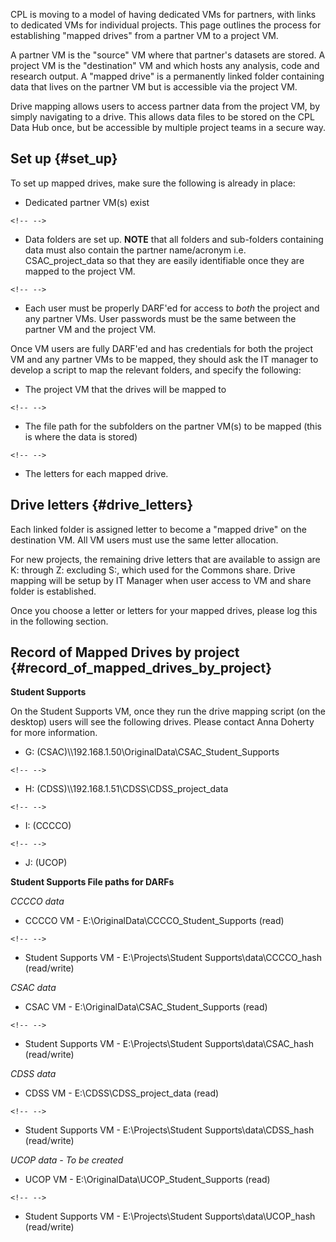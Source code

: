 CPL is moving to a model of having dedicated VMs for partners, with
links to dedicated VMs for individual projects. This page outlines the
process for establishing \"mapped drives\" from a partner VM to a
project VM.

A partner VM is the \"source\" VM where that partner\'s datasets are
stored. A project VM is the \"destination\" VM and which hosts any
analysis, code and research output. A \"mapped drive\" is a permanently
linked folder containing data that lives on the partner VM but is
accessible via the project VM.

Drive mapping allows users to access partner data from the project VM,
by simply navigating to a drive. This allows data files to be stored on
the CPL Data Hub once, but be accessible by multiple project teams in a
secure way.

## **Set up** {#set_up}

To set up mapped drives, make sure the following is already in place:

-   Dedicated partner VM(s) exist

```{=html}
<!-- -->
```
-   Data folders are set up. **NOTE** that all folders and sub-folders
    containing data must also contain the partner name/acronym i.e.
    CSAC_project_data so that they are easily identifiable once they are
    mapped to the project VM.

```{=html}
<!-- -->
```
-   Each user must be properly DARF\'ed for access to *both* the project
    and any partner VMs. User passwords must be the same between the
    partner VM and the project VM.

Once VM users are fully DARF\'ed and has credentials for both the
project VM and any partner VMs to be mapped, they should ask the IT
manager to develop a script to map the relevant folders, and specify the
following:

-   The project VM that the drives will be mapped to

```{=html}
<!-- -->
```
-   The file path for the subfolders on the partner VM(s) to be mapped
    (this is where the data is stored)

```{=html}
<!-- -->
```
-   The letters for each mapped drive.

## **Drive letters** {#drive_letters}

Each linked folder is assigned letter to become a \"mapped drive\" on
the destination VM. All VM users must use the same letter allocation.

For new projects, the remaining drive letters that are available to
assign are K: through Z: excluding S:, which used for the Commons share.
Drive mapping will be setup by IT Manager when user access to VM and
share folder is established.

Once you choose a letter or letters for your mapped drives, please log
this in the following section.

## **Record of Mapped Drives by project** {#record_of_mapped_drives_by_project}

**Student Supports**

On the Student Supports VM, once they run the drive mapping script (on
the desktop) users will see the following drives. Please contact Anna
Doherty for more information.

-   G: (CSAC)\\\\192.168.1.50\\OriginalData\\CSAC_Student_Supports

```{=html}
<!-- -->
```
-   H: (CDSS)\\\\192.168.1.51\\CDSS\\CDSS_project_data

```{=html}
<!-- -->
```
-   I: (CCCCO)

```{=html}
<!-- -->
```
-   J: (UCOP)

**Student Supports File paths for DARFs**

*CCCCO data*

-   CCCCO VM - E:\\OriginalData\\CCCCO_Student_Supports (read)

```{=html}
<!-- -->
```
-   Student Supports VM - E:\\Projects\\Student
    Supports\\data\\CCCCO_hash (read/write)

*CSAC data*

-   CSAC VM - E:\\OriginalData\\CSAC_Student_Supports (read)

```{=html}
<!-- -->
```
-   Student Supports VM - E:\\Projects\\Student
    Supports\\data\\CSAC_hash (read/write)

*CDSS data*

-   CDSS VM - E:\\CDSS\\CDSS_project_data (read)

```{=html}
<!-- -->
```
-   Student Supports VM - E:\\Projects\\Student
    Supports\\data\\CDSS_hash (read/write)

*UCOP data - To be created*

-   UCOP VM - E:\\OriginalData\\UCOP_Student_Supports (read)

```{=html}
<!-- -->
```
-   Student Supports VM - E:\\Projects\\Student
    Supports\\data\\UCOP_hash (read/write)